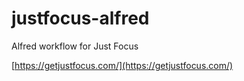 # justfocus-alfred
Alfred workflow for Just Focus

[https://getjustfocus.com/](https://getjustfocus.com/)